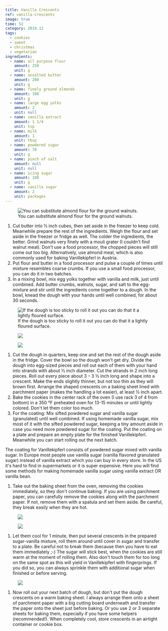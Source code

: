 ```yaml
---
title: Vanilla Crescents
ref: vanilla-crescents
image: true
time: 52
category: 2019.12
tags:
  - cookies
  - sweet
  - christmas
  - vegetarian
ingredients:
  - name: all purpose flour
    amount: 250
    unit: g
  - name: unsalted butter
    amount: 200
    unit: g
  - name: finely ground almonds
    amount: 100
    unit: g
  - name: large egg yolks
    amount: 2
    unit: null
  - name: vanilla extract
    amount: 1 1/4
    unit: tsp
  - name: milk
    amount: 1
    unit: tbsp
  - name: powdered sugar
    amount: 70
    unit: g
  - name: pinch of salt
    amount: null
    unit: null
  - name: icing sugar
    amount: 100
    unit: g
  - name: vanilla sugar
    amount: 2
    unit: packages
---
```


<figure>
  <img srcset="{{ site.assets }}{{ site.images }}posts/vanilla-crescents-1-large.jpg 2000w, {{ site.assets }}{{ site.images }}posts/vanilla-crescents-1.jpg 1000w, {{ site.assets }}{{ site.images }}posts/vanilla-crescents-1-small.jpg 500w" sizes="(min-width: 769px): 25vw, calc(100vw - 4rem)" src="{{ site.assets }}{{ site.images }}posts/vanilla-crescents-1.jpg" alt="You can substitute almond flour for the ground walnuts.">
  <figcaption>You can substitute almond flour for the ground walnuts.</figcaption>
</figure>

1. Cut butter into ½ inch cubes, then set aside in the freezer to keep cold. Meanwhile prepare the rest of the ingredients. Weigh the flour and set aside in the freezer or fridge as well. The colder the ingredients, the better. Grind walnuts very finely with a mouli grater (I couldn't find walnut meal). Don't use a food processor, the chopped pieces will still come out too big. Alternatively, use almond meal, which is also commonly used for baking Vanillekipferl in Austria.
2. Put flour and butter in a food processor and pulse a couple of times until mixture resembles coarse crumbs. If you use a small food processor, you can do it in two batches.
3. In a mixing bowl, mix egg yolks together with vanilla and milk, just until combined. Add butter crumbs, walnuts, sugar, and salt to the egg-mixture and stir until the ingredients come together to a dough. In the bowl, knead the dough with your hands until well combined, for about 30 seconds.

<div class="gallery gallery-3">
  <figure class="gallery-item">
  <img srcset="{{ site.assets }}{{ site.images }}posts/vanilla-crescents-2-large.jpg 2000w, {{ site.assets }}{{ site.images }}posts/vanilla-crescents-2.jpg 1000w, {{ site.assets }}{{ site.images }}posts/vanilla-crescents-2-small.jpg 500w" sizes="(min-width: 769px): 25vw, calc(100vw - 4rem)" src="{{ site.assets }}{{ site.images }}posts/vanilla-crescents-2.jpg" alt="If the dough is too sticky to roll it out you can do that it a lightly floured surface.">
  <figcaption>If the dough is too sticky to roll it out you can do that it a lightly floured surface.</figcaption>
</figure>
  <figure class="gallery-item">
  <img srcset="{{ site.assets }}{{ site.images }}posts/vanilla-crescents-3-large.jpg 2000w, {{ site.assets }}{{ site.images }}posts/vanilla-crescents-3.jpg 1000w, {{ site.assets }}{{ site.images }}posts/vanilla-crescents-3-small.jpg 500w" sizes="(min-width: 769px): 25vw, calc(100vw - 4rem)" src="{{ site.assets }}{{ site.images }}posts/vanilla-crescents-3.jpg">
</figure>
  <figure class="gallery-item">
  <img srcset="{{ site.assets }}{{ site.images }}posts/vanilla-crescents-4-large.jpg 2000w, {{ site.assets }}{{ site.images }}posts/vanilla-crescents-4.jpg 1000w, {{ site.assets }}{{ site.images }}posts/vanilla-crescents-4-small.jpg 500w" sizes="(min-width: 769px): 25vw, calc(100vw - 4rem)" src="{{ site.assets }}{{ site.images }}posts/vanilla-crescents-4.jpg">
</figure>
</div>

1. Cut the dough in quarters, keep one and set the rest of the dough aside in the fridge. Cover the bowl so the dough won't get dry. Divide the dough into egg-sized pieces and roll out each of them with your hand into strands with about ½ inch diameter. Cut the strands in 2 inch long pieces. Roll out every piece about 3 – 3 ½ inch long and shape into a crescent. Make the ends slightly thinner, but not too thin as they will brown first. Arrange the shaped crescents on a baking sheet lined with parchment paper (makes the handling a lot easier), at least ½ inch apart.
2. Bake the cookies in the center rack of the oven (I use rack 3 of 4 from bottom) in a 350 °F preheated oven for 13-15 minutes or until lightly colored. Don't let them color too much.
3. For the coating: Mix sifted powdered sugar and vanilla sugar (granulated) until well combined. If using homemade vanilla sugar, mix most of it with the sifted powdered sugar, keeping a tiny amount aside in case you need more powdered sugar for the coating. Put the coating on a plate and prepare an empty plate for the finished Vanillekipferl. Meanwhile you can start rolling out the next batch.

The coating for Vanillekipferl consists of powdered sugar mixed with vanilla sugar. In Europe most people use vanilla sugar (vanilla flavored granulated sugar) instead of vanilla extract which you can buy in every store. In the US it's hard to find in supermarkets or it is super expensive. Here you will find some methods for making homemade vanilla sugar using vanilla extract OR vanilla bean.

1. Take out the baking sheet from the oven, removing the cookies immediately, so they don't continue baking. If you are using parchment paper, you can carefully remove the cookies along with the parchment paper. If not, remove them with a spatula and set them aside. Be careful, they break easily when they are hot.

<div class="gallery gallery-2">
  <figure class="gallery-item">
  <img srcset="{{ site.assets }}{{ site.images }}posts/vanilla-crescents-5-large.jpg 2000w, {{ site.assets }}{{ site.images }}posts/vanilla-crescents-5.jpg 1000w, {{ site.assets }}{{ site.images }}posts/vanilla-crescents-5-small.jpg 500w" sizes="(min-width: 769px): 25vw, calc(100vw - 4rem)" src="{{ site.assets }}{{ site.images }}posts/vanilla-crescents-5.jpg">
</figure>
  <figure class="gallery-item">
  <img srcset="{{ site.assets }}{{ site.images }}posts/vanilla-crescents-6-large.jpg 2000w, {{ site.assets }}{{ site.images }}posts/vanilla-crescents-6.jpg 1000w, {{ site.assets }}{{ site.images }}posts/vanilla-crescents-6-small.jpg 500w" sizes="(min-width: 769px): 25vw, calc(100vw - 4rem)" src="{{ site.assets }}{{ site.images }}posts/vanilla-crescents-6.jpg">
</figure>
</div>

1. Let them cool for 1 minute, then put several crescents in the prepared sugar-vanilla mixture, roll them around until cover in sugar and transfer to a plate. Be careful not to break them (because then you have to eat them immediately ;-) The sugar will stick best, when the cookies are still warm at the moment of rolling them. Also don't touch them for too long on the same spot as this will yield in Vanillekipferl with fingerprings. If you did so, you can always sprinkle them with additional sugar when finished or before serving.

<figure>
  <img srcset="{{ site.assets }}{{ site.images }}posts/vanilla-crescents-7-large.jpg 2000w, {{ site.assets }}{{ site.images }}posts/vanilla-crescents-7.jpg 1000w, {{ site.assets }}{{ site.images }}posts/vanilla-crescents-7-small.jpg 500w" sizes="(min-width: 769px): 25vw, calc(100vw - 4rem)" src="{{ site.assets }}{{ site.images }}posts/vanilla-crescents-7.jpg">
</figure>

1. Now roll out your next batch of dough, but don't put the dough crescents on a warm baking sheet. I always arrange them onto a sheet of parchment paper with a big cutting board underneath and transfer the paper onto the sheet just before baking. Or you use 2 or 3 separate sheets for baking them, especially if you have some helpers (recommended!). When completely cool, store crescents in an airtight container or cookie box.
